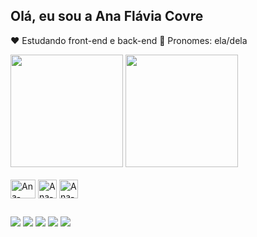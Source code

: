 ## Olá, eu sou a Ana Flávia Covre 

❤️ Estudando front-end e back-end
👧 Pronomes: ela/dela

<div>
<img height="180em" src="https://github-readme-stats.vercel.app/api?username=anaflaviacv&show_icons=true&theme=radical"/>
<img height="180em" src="https://github-readme-stats.vercel.app/api/top-langs/?username=anaflaviacv&layout=compact&theme=radical"/>
</div>
  
<div style="display: inline_block"><br>
  <img align="center" alt="Ana-html" height="30" width="40" src="https://cdn.jsdelivr.net/gh/devicons/devicon/icons/html5/html5-original.svg" />
  <img align="center" alt="Ana-css" height="30" witdth="40" src="https://cdn.jsdelivr.net/gh/devicons/devicon/icons/css3/css3-original.svg" />
  <img align="center" alt="Ana-js" height="30" witdth="40"  src="https://cdn.jsdelivr.net/gh/devicons/devicon/icons/javascript/javascript-original.svg" /></div>

##

<div>
 
  <a href="https://www.instagram.com/anafviaaa/" target="_blank"><img src="https://img.shields.io/badge/Instagram-E4405F?style=for-the-badge&logo=instagram&logoColor=white" target="_blank"></a>
  <a href="https://www.linkedin.com/in/ana-flavia-covre/" target="_blank"><img src="https://img.shields.io/badge/LinkedIn-0077B5?style=for-the-badge&logo=linkedin&logoColor=white" target="_blank"></a>
 <a href="https://github.com/anaflaviacv" target="_blank"><img src="https://img.shields.io/badge/GitHub-100000?style=for-the-badge&logo=github&logoColor=white" target="_blank"></a>
 <a href="anaflaviacovre@gmail.com" target="_blank"><img src="https://img.shields.io/badge/Gmail-D14836?style=for-the-badge&logo=gmail&logoColor=white" target="_blank"></a>
 <a href="ana flávia#7238" target="_blank"><img src="https://img.shields.io/badge/Discord-7289DA?style=for-the-badge&logo=discord&logoColor=white" target="_blank"></a>
</div>

##

